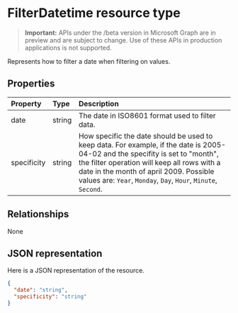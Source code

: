 # FilterDatetime resource type

> **Important:** APIs under the /beta version in Microsoft Graph are in preview and are subject to change. Use of these APIs in production applications is not supported.

Represents how to filter a date when filtering on values.

## Properties
| Property	   | Type	|Description|
|:---------------|:--------|:----------|
|date|string|The date in ISO8601 format used to filter data.|
|specificity|string|How specific the date should be used to keep data. For example, if the date is 2005-04-02 and the specifity is set to "month", the filter operation will keep all rows with a date in the month of april 2009. Possible values are: `Year`, `Monday`, `Day`, `Hour`, `Minute`, `Second`.|

## Relationships
None


## JSON representation

Here is a JSON representation of the resource.

<!-- {
  "blockType": "resource",
  "optionalProperties": [

  ],
  "@odata.type": "microsoft.graph.workbookFilterDateTime"
}-->

```json
{
  "date": "string",
  "specificity": "string"
}

```

<!-- uuid: 8fcb5dbc-d5aa-4681-8e31-b001d5168d79
2015-10-25 14:57:30 UTC -->
<!-- {
  "type": "#page.annotation",
  "description": "FilterDatetime resource",
  "keywords": "",
  "section": "documentation",
  "tocPath": ""
}-->